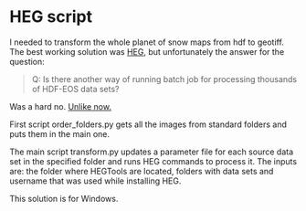 # HEG script

I needed to transform the whole planet of snow maps from hdf to geotiff. The best working solution was [HEG](https://wiki.earthdata.nasa.gov/display/DAS/HEG%3A++HDF-EOS+to+GeoTIFF+Conversion+Tool), but unfortunately the answer for the question:

> Q:  Is there another way of running batch job for processing thousands of HDF-EOS data sets?

Was a hard no. [Unlike now.](https://wiki.earthdata.nasa.gov/display/DAS/COMMAND+LINE+HEG#COMMANDLINEHEG-multipleDatasets)

First script order_folders.py gets all the images from standard folders and puts them in the main one.

The main script transform.py updates a parameter file for each source data set in the specified folder and runs HEG commands to process it. The inputs are: the folder where HEGTools are located, folders with data sets and username that was used while installing HEG.

This solution is for Windows.
